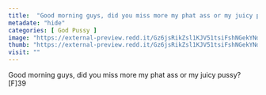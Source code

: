 ```yaml
---
title:  "Good morning guys, did you miss more my phat ass or my juicy pussy? [F]39"
metadate: "hide"
categories: [ God Pussy ]
image: "https://external-preview.redd.it/Gz6jsRikZsl1KJV51tsiFshNGekYNdAUo_tCaCx2vq4.jpg?auto=webp&s=b236756e59f0fb9cb70679b1053e6027a19cfb10"
thumb: "https://external-preview.redd.it/Gz6jsRikZsl1KJV51tsiFshNGekYNdAUo_tCaCx2vq4.jpg?width=1080&crop=smart&auto=webp&s=1ca1c42c79e988a20cfd8286b3ac6bdea23fa21b"
visit: ""
---
```

Good morning guys, did you miss more my phat ass or my juicy pussy? [F]39
